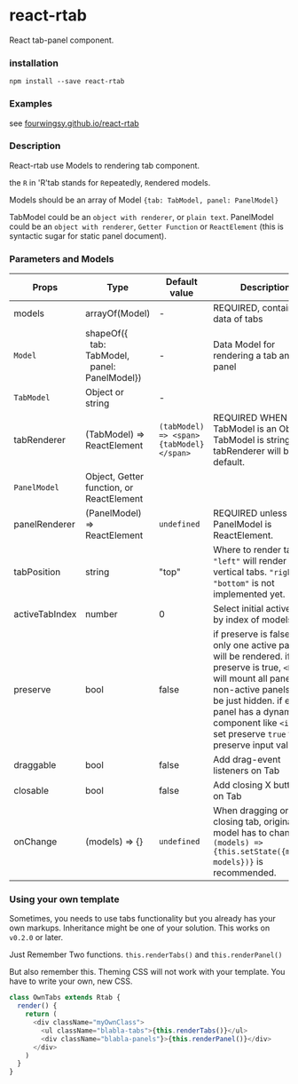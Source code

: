 # react-rtab
React tab-panel component.

### installation
`npm install --save react-rtab`

### Examples
see [fourwingsy.github.io/react-rtab](http://fourwingsy.github.io/react-rtab)

### Description
React-rtab use Models to rendering tab component.

the `R` in 'R'tab stands for `R`epeatedly, `R`endered models.

Models should be an array of Model `{tab: TabModel, panel: PanelModel}`

TabModel could be an `object with renderer`, or `plain text`.
PanelModel could be an `object with renderer`, `Getter Function` or `ReactElement` (this is syntactic sugar for static panel document).

### Parameters and Models
| Props | Type | Default value | Description |
| ----- | ---- | ------------- | ----------- |
| models | arrayOf(Model) | - | REQUIRED, contains data of tabs |
| `Model` | shapeOf({<br>&nbsp;&nbsp;tab: TabModel, <br>&nbsp;&nbsp;panel: PanelModel}) | - | Data Model for rendering a tab and panel |
| `TabModel` | Object or string | - |  |
| tabRenderer | (TabModel) => ReactElement | `(tabModel) => <span>{tabModel}</span>` | REQUIRED WHEN TabModel is an Object. If TabModel is string, tabRenderer will be it's default. |
| `PanelModel` | Object, Getter function, or ReactElement  |  |  |
| panelRenderer | (PanelModel) => ReactElement | `undefined` | REQUIRED unless PanelModel is ReactElement. |
| tabPosition | string | "top" | Where to render tabs. `"left"` will render vertical tabs. `"right"` or `"bottom"` is not implemented yet. |
| activeTabIndex | number | 0 | Select initial active tab by index of models |
| preserve | bool | false | if preserve is false, then only one active panel will be rendered. if preserve is true, `<Rtab>` will mount all panels, non-active panels will be just hidden. if each panel has a dynamic component like `<input>`, set preserve `true` to preserve input value. |
| draggable | bool | false | Add drag-event listeners on Tab |
| closable | bool | false | Add closing X buttons on Tab |
| onChange | (models) => {} | `undefined` | When dragging or closing tab, original model has to changed. `(models) => {this.setState({models: models})}` is recommended. |

### Using your own template

Sometimes, you needs to use tabs functionality but you already has your own markups.
Inheritance might be one of your solution. This works on `v0.2.0` or later.

Just Remember Two functions. `this.renderTabs()` and `this.renderPanel()`

But also remember this. Theming CSS will not work with your template. You have to write your own, new CSS.

```javascript
class OwnTabs extends Rtab {
  render() {
    return (
      <div className="myOwnClass">
        <ul className="blabla-tabs">{this.renderTabs()}</ul>
        <div className="blabla-panels"}>{this.renderPanel()}</div>
      </div>
    )
  }
}
```
